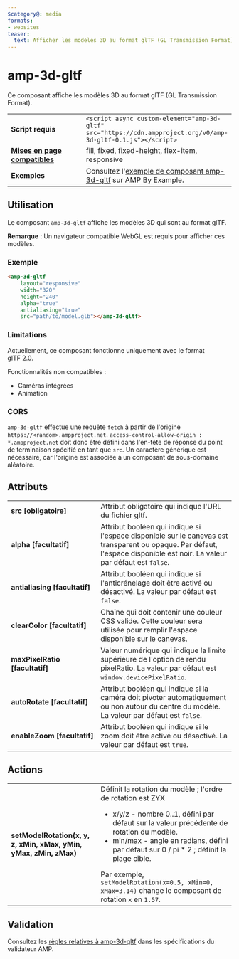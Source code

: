 ```yaml
---
$category@: media
formats:
- websites
teaser:
  text: Afficher les modèles 3D au format glTF (GL Transmission Format).
---
```


<!--
Copyright 2018 The AMP HTML Authors. All Rights Reserved.

Licensed under the Apache License, Version 2.0 (the "License");
you may not use this file except in compliance with the License.
You may obtain a copy of the License at

      http://www.apache.org/licenses/LICENSE-2.0

Unless required by applicable law or agreed to in writing, software
distributed under the License is distributed on an "AS-IS" BASIS,
WITHOUT WARRANTIES OR CONDITIONS OF ANY KIND, either express or implied.
See the License for the specific language governing permissions and
limitations under the License.
-->

# amp-3d-gltf <a name="amp-3d-gltf"></a>

Ce composant affiche les modèles 3D au format glTF (GL Transmission Format).

<table>
  <tr>
    <td width="40%"><strong>Script requis</strong></td>
    <td><code>&lt;script async custom-element="amp-3d-gltf" src="https://cdn.ampproject.org/v0/amp-3d-gltf-0.1.js"&gt;&lt;/script&gt;</code></td>
  </tr>
  <tr>
    <td class="col-fourty"><strong><a href="../../../documentation/guides-and-tutorials/develop/style_and_layout/control_layout.md">Mises en page compatibles</a></strong></td>
    <td>fill, fixed, fixed-height, flex-item, responsive</td>
  </tr>
  <tr>
    <td><strong>Exemples</strong></td>
    <td>Consultez l'<a href="https://ampbyexample.com/components/amp-3d-gltf/">exemple de composant amp-3d-gltf</a> sur AMP By Example.</td>
  </tr>
</table>

## Utilisation <a name="usage"></a>

Le composant `amp-3d-gltf` affiche les modèles 3D qui sont au format glTF.

**Remarque** : Un navigateur compatible WebGL est requis pour afficher ces modèles.

### Exemple <a name="example"></a>

```html
<amp-3d-gltf
    layout="responsive"
    width="320"
    height="240"
    alpha="true"
    antialiasing="true"
    src="path/to/model.glb"></amp-3d-gltf>
```

### Limitations <a name="limitations"></a>

Actuellement, ce composant fonctionne uniquement avec le format glTF 2.0.

Fonctionnalités non compatibles :

- Caméras intégrées
- Animation

### CORS <a name="cors"></a>

`amp-3d-gltf` effectue une requête `fetch` à partir de l'origine `https://<random>.ampproject.net`. `access-control-allow-origin : *.ampproject.net` doit donc être défini dans l'en-tête de réponse du point de terminaison spécifié en tant que `src`. Un caractère générique est nécessaire, car l'origine est associée à un composant de sous-domaine aléatoire.

## Attributs <a name="attributes"></a>

<table>
  <tr>
    <td width="40%"><strong>src [obligatoire]</strong></td>
    <td>Attribut obligatoire qui indique l'URL du fichier gltf.</td>
  </tr>
  <tr>
    <td width="40%"><strong>alpha [facultatif]</strong></td>
    <td>Attribut booléen qui indique si l'espace disponible sur le canevas est transparent ou opaque. Par défaut, l'espace disponible est noir.
        La valeur par défaut est <code>false</code>.</td>
    </tr>
    <tr>
      <td width="40%"><strong>antialiasing [facultatif]</strong></td>
      <td>Attribut booléen qui indique si l'anticrénelage doit être activé ou désactivé. La valeur par défaut est <code>false</code>.</td>
    </tr>
    <tr>
      <td width="40%"><strong>clearColor [facultatif]</strong></td>
      <td>Chaîne qui doit contenir une couleur CSS valide. Cette couleur sera utilisée pour remplir l'espace disponible sur le canevas.</td>
    </tr>
    <tr>
      <td width="40%"><strong>maxPixelRatio [facultatif]</strong></td>
      <td>Valeur numérique qui indique la limite supérieure de l'option de rendu pixelRatio. La valeur par défaut est <code>window.devicePixelRatio</code>.</td>
    </tr>
    <tr>
      <td width="40%"><strong>autoRotate [facultatif]</strong></td>
      <td>Attribut booléen qui indique si la caméra doit pivoter automatiquement ou non autour du centre du modèle. La valeur par défaut est <code>false</code>.</td>
    </tr>
    <tr>
      <td width="40%"><strong>enableZoom [facultatif]</strong></td>
      <td>Attribut booléen qui indique si le zoom doit être activé ou désactivé. La valeur par défaut est <code>true</code>.</td>
    </tr>
  </table>

## Actions <a name="actions"></a>

<table>
  <tr>
    <td width="40%"><strong>setModelRotation(x, y, z, xMin, xMax, yMin, yMax, zMin, zMax)</strong></td>
    <td>Définit la rotation du modèle ; l'ordre de rotation est ZYX
      <ul>
        <li>x/y/z - nombre 0..1, défini par défaut sur la valeur précédente de rotation du modèle.</li>
        <li>min/max - angle en radians, défini par défaut sur 0 / pi * 2 ; définit la plage cible.</li>
      </ul>
      Par exemple, <code>setModelRotation(x=0.5, xMin=0, xMax=3.14)</code> change le composant de rotation <code>x</code> en <code>1.57</code>.</td>
    </tr>
  </table>

## Validation <a name="validation"></a>

Consultez les [règles relatives à amp-3d-gltf](https://github.com/ampproject/amphtml/blob/master/extensions/amp-3d-gltf/validator-amp-3d-gltf.protoascii) dans les spécifications du validateur AMP.

